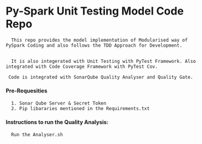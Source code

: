 # Py-Spark Unit Testing Model Code Repo

      This repo provides the model implementation of Modularised way of PySpark Coding and also follows the TDD Approach for Development.


      It is also integerated with Unit Testing with PyTest Framework. Also integrated with Code Coverage Framework with PyTest Cov.

     Code is integrated with SonarQube Quality Analyser and Quality Gate.


#### Pre-Requesities

      1. Sonar Qube Server & Secret Token
      2. Pip libararies mentioned in the Requirements.txt

#### Instructions to run the Quality Analysis:

      Run the Analyser.sh



